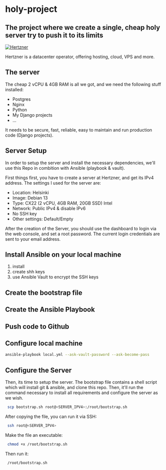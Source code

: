 # holy-project
## The project where we create a single, cheap holy server try to push it to its limits

[![Hertzner](https://intelcorp.scene7.com/is/image/intelcorp/hetzner-article-logo-1280x720:1920-1080?wid=480&hei=270&fmt=webp-alpha)](https://www.hetzner.com/cloud/)

Hertzner is a datacenter operator, offering hosting, cloud, VPS and more.

## The server
The cheap 2 vCPU & 4GB RAM is all we got, and we need the following stuff installed:
- Postgres
- Nginx
- Python
- My Django projects
- ...

It needs to be secure, fast, reliable, easy to maintain and run production code (Django projects).


## Server Setup
In order to setup the server and install the necessary dependencies, we'll use this Repo in combition with Ansible (playbook & vault).

First things first, you have to create a server at Hertzner, and get its IPv4 address.
The settings I used for the server are:
- Location: Helsinki
- Image: Debian 13
- Type: CX22 (2 vCPU, 4GB RAM, 20GB SSD) Intel
- Network: Public IPv4 & disable IPv6
- No SSH key
- Other settings: Default/Empty

After the creation of the Server, you should use the dashboard to login via the web console, and set a root password.
The current login credentials are sent to your email address.


## Install Ansible on your local machine
1. install
2. create shh keys
3. use Ansible Vault to encrypt the SSH keys


## Create the bootstrap file

## Create the Ansible Playbook

## Push code to Github

## Configure local machine
```bash
ansible-playbook local.yml --ask-vault-password --ask-become-pass
```

## Configure the Server
Then, its time to setup the server. The bootstrap file contains a shell script which will install git & ansible, and clone this repo.
Then, it'll run the command necessary to install all requirements and configure the server as we wish.
```bash
 scp bootstrap.sh root@<SERVER_IPV4>:/root/bootstrap.sh
``````

After copying the file, you can run it via SSH:
```bash
 ssh root@<SERVER_IPV4>
```

Make the file an executable:
```bash
 chmod +x /root/bootstrap.sh
```
Then run it:
```bash
 /root/bootstrap.sh
```


